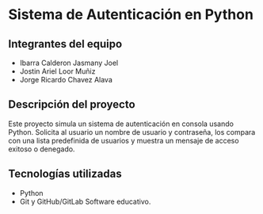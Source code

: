 # Sistema de Autenticación en Python

## Integrantes del equipo
- Ibarra Calderon Jasmany Joel
- Jostin Ariel Loor Muñiz
- Jorge Ricardo Chavez Alava

## Descripción del proyecto
Este proyecto simula un sistema de autenticación en consola usando Python. Solicita al usuario un nombre
de usuario y contraseña, los compara con una lista predefinida de usuarios y muestra un mensaje de acceso
exitoso o denegado.

## Tecnologías utilizadas
- Python 
- Git y GitHub/GitLab
 Software educativo.
